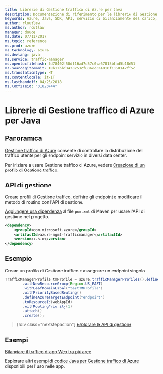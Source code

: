 ```yaml
---
title: Librerie di Gestione traffico di Azure per Java
description: Documentazione di riferimento per le librerie di Gestione traffico per Java
keywords: Azure, Java, SDK, API, servizio di bilanciamento del carico, distribuzione del carico, rete, Gestione traffico
author: rloutlaw
ms.author: routlaw
manager: douge
ms.date: 07/11/2017
ms.topic: reference
ms.prod: azure
ms.technology: azure
ms.devlang: java
ms.service: traffic-manager
ms.openlocfilehash: fd78402f50df16ad7d57c0ca67815bfad5b18d51
ms.sourcegitcommit: 49b17bbf34732512f836ee634818f1058147ff5c
ms.translationtype: HT
ms.contentlocale: it-IT
ms.lasthandoff: 04/26/2018
ms.locfileid: "31823744"
---
```

# <a name="azure-traffic-manager-libraries-for-java"></a>Librerie di Gestione traffico di Azure per Java

## <a name="overview"></a>Panoramica

[Gestione traffico di Azure](/azure/traffic-manager/traffic-manager-overview) consente di controllare la distribuzione del traffico utente per gli endpoint servizio in diversi data center.

Per iniziare a usare Gestione traffico di Azure, vedere [Creazione di un profilo di Gestione traffico](/azure/traffic-manager/traffic-manager-create-profile).

## <a name="management-api"></a>API di gestione

Creare profili di Gestione traffico, definire gli endpoint e modificare il metodo di routing con l'API di gestione. 

[Aggiungere una dipendenza](https://maven.apache.org/guides/getting-started/index.html#How_do_I_use_external_dependencies) al file `pom.xml` di Maven per usare l'API di gestione nel progetto.  

```XML
<dependency>
    <groupId>com.microsoft.azure</groupId>
    <artifactId>azure-mgmt-trafficmanager</artifactId>
    <version>1.3.0</version>
</dependency>
```   

## <a name="example"></a>Esempio

Creare un profilo di Gestione traffico e assegnare un endpoint singolo.

```java
TrafficManagerProfile tmProfile = azure.trafficManagerProfiles().define("testTMProfile")
        .withNewResourceGroup(Region.US_EAST)
        .withLeafDomainLabel("testTMProfile")
        .withPriorityBasedRouting()
        .defineAzureTargetEndpoint("endpoint")
        .toResourceId(webAppId)
        .withRoutingPriority(1)
        .attach()
        .create();
```

> [!div class="nextstepaction"]
> [Esplorare le API di gestione](/java/api/overview/azure/trafficmanager/management)

## <a name="samples"></a>Esempi

[Bilanciare il traffico di app Web tra più aree](https://github.com/Azure-Samples/traffic-manager-java-manage-profiles)

Esplorare altri [esempi di codice Java per Gestione traffico di Azure](https://azure.microsoft.com/resources/samples/?platform=java&term=traffic) disponibili per l'uso nelle app.

